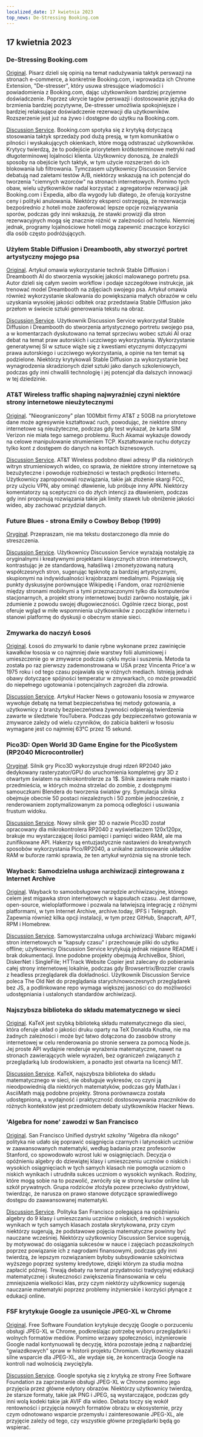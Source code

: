 ```yaml
---
localized_date: 17 kwietnia 2023
top_news: De-Stressing Booking.com
---
```




## 17 kwietnia 2023

### De-Stressing Booking.com

[Original](https://www.alexcharlton.co/projects/booking-com-de-stresser).
Pisarz dzieli się opinią na temat nadużywania taktyk perswazji na stronach e-commerce, a konkretnie Booking.com, i wprowadza ich Chrome Extension, "De-stresser", który usuwa stresujące wiadomości i powiadomienia z Booking.com, dając użytkownikom bardziej przyjemne doświadczenie. Poprzez ukrycie tagów perswazji i dostosowanie języka do brzmienia bardziej pozytywne, De-stresser umożliwia spokojniejsze i bardziej relaksujące doświadczenie rezerwacji dla użytkowników. Rozszerzenie jest już na żywo i dostępne do użytku na Booking.com.

[Discussion Service](http://news.ycombinator.com/item?id=35590734).
Booking.com spotyka się z krytyką dotyczącą stosowania taktyk sprzedaży pod dużą presją, w tym komunikatów o pilności i wyskakujących okienkach, które mogą odstraszać użytkowników. Krytycy twierdzą, że to podejście priorytetem krótkoterminowe metryki nad długoterminowej lojalności klienta. Użytkownicy donoszą, że znaleźli sposoby na obejście tych taktyk, w tym użycie rozszerzeń do ich blokowania lub filtrowania. Tymczasem użytkownicy Discussion Service debatują nad zaletami testów A/B, niektórzy wskazują na ich potencjał do tworzenia "ciemnych wzorców" na stronach internetowych. Pomimo tych obaw, wielu użytkowników nadal korzystać z agregatorów rezerwacji jak Booking.com i Expedia, albo dla wygody lub dlatego, że oferują korzystne ceny i polityki anulowania. Niektórzy eksperci ostrzegają, że rezerwacja bezpośrednio z hoteli może zaoferować lepsze opcje rozwiązywania sporów, podczas gdy inni wskazują, że stawki prowizji dla stron rezerwacyjnych mogą się znacznie różnić w zależności od hotelu. Niemniej jednak, programy lojalnościowe hoteli mogą zapewnić znaczące korzyści dla osób często podróżujących.

### Użyłem Stable Diffusion i Dreambooth, aby stworzyć portret artystyczny mojego psa

[Original](https://www.shruggingface.com/blog/how-i-used-stable-diffusion-and-dreambooth-to-create-a-painted-portrait-of-my-dog).
Artykuł omawia wykorzystanie technik Stable Diffusion i Dreambooth AI do stworzenia wysokiej jakości malowanego portretu psa. Autor dzieli się całym swoim workflow i podaje szczegółowe instrukcje, jak trenować model Dreambooth na zdjęciach swojego psa. Artykuł omawia również wykorzystanie skalowania do powiększania małych obrazów w celu uzyskania wysokiej jakości odbitek oraz przedstawia Stable Diffusion jako przełom w świecie sztuki generowania tekstu na obraz.

[Discussion Service](http://news.ycombinator.com/item?id=35592847).
Użytkownik Discussion Service wykorzystał Stable Diffusion i Dreambooth do stworzenia artystycznego portretu swojego psa, a w komentarzach dyskutowano na temat sprzeciwu wobec sztuki AI oraz debat na temat praw autorskich i uczciwego wykorzystania. Wykorzystanie generatywnej SI w sztuce wiąże się z kwestiami etycznymi dotyczącymi prawa autorskiego i uczciwego wykorzystania, a opinie na ten temat są podzielone. Niektórzy krytykowali Stable Diffusion za wykorzystanie bez wynagrodzenia skradzionych dzieł sztuki jako danych szkoleniowych, podczas gdy inni chwalili technologię i jej potencjał dla dalszych innowacji w tej dziedzinie.

### AT&T Wireless traffic shaping najwyraźniej czyni niektóre strony internetowe nieużytecznymi

[Original](https://adriano.fyi/post/2023/2023-04-16-att-traffic-shaping-makes-websites-unusable/).
"Nieograniczony" plan 100Mbit firmy AT&T z 50GB na priorytetowe dane może agresywnie kształtować ruch, powodując, że niektóre strony internetowe są nieużyteczne, podczas gdy test wykazał, że karta SIM Verizon nie miała tego samego problemu. Ruch Akamai wykazuje dowody na celowe manipulowanie strumieniem TCP. Kształtowanie ruchu dotyczy tylko kont z dostępem do danych na kontach biznesowych.

[Discussion Service](http://news.ycombinator.com/item?id=35592607).
AT&T Wireless podobno dławi adresy IP dla niektórych witryn strumieniowych wideo, co sprawia, że niektóre strony internetowe są bezużyteczne i powoduje rozbieżności w testach prędkości Internetu. Użytkownicy zaproponowali rozwiązania, takie jak złożenie skargi FCC, przy użyciu VPN, aby ominąć dławienie, lub próbuje inny APN. Niektórzy komentatorzy są sceptyczni co do złych intencji za dławieniem, podczas gdy inni proponują rozwiązania takie jak limity stawek lub obniżenie jakości wideo, aby zachować przydział danych.

### Future Blues - strona Emily o Cowboy Bebop (1999)

[Oryginał](https://futureblues.com/).
Przepraszam, nie ma tekstu dostarczonego dla mnie do streszczenia.

[Discussion Service](http://news.ycombinator.com/item?id=35589124).
Użytkownicy Discussion Service wyrażają nostalgię za oryginalnymi i kreatywnymi projektami klasycznych stron internetowych, kontrastując je ze standardową, hałaśliwą i zmonetyzowaną naturą współczesnych stron, sugerując tęsknotę za bardziej artystycznymi, skupionymi na indywidualności krajobrazami medialnymi. Pojawiają się punkty dyskusyjne porównujące Wikipedię i Fandom, oraz rozróżnienie między stronami mobilnymi a tymi przeznaczonymi tylko dla komputerów stacjonarnych, a projekt strony internetowej budzi zarówno nostalgię, jak i zdumienie z powodu swojej długowieczności. Ogólnie rzecz biorąc, post oferuje wgląd w miłe wspomnienia użytkowników z początków internetu i stanowi platformę do dyskusji o obecnym stanie sieci.

### Zmywarka do naczyń Łosoś

[Original](https://en.wikipedia.org/wiki/Dishwasher_salmon).
Łosoś do zmywarki to danie rybne wykonane przez zawinięcie kawałków łososia w co najmniej dwie warstwy folii aluminiowej i umieszczenie go w zmywarce podczas cyklu mycia i suszenia. Metoda ta została po raz pierwszy zademonstrowana w USA przez Vincenta Price'a w 1975 roku i od tego czasu pojawiała się w różnych mediach. Istnieją jednak obawy dotyczące spójności temperatur w zmywarkach, co może prowadzić do niepełnego ugotowania i potencjalnych zagrożeń dla zdrowia.

[Discussion Service](http://news.ycombinator.com/item?id=35586683).
Artykuł Hacker News o gotowaniu łososia w zmywarce wywołuje debatę na temat bezpieczeństwa tej metody gotowania, a użytkownicy z branży bezpieczeństwa żywności odpierają twierdzenia zawarte w śledztwie YouTubera. Podczas gdy bezpieczeństwo gotowania w zmywarce zależy od wielu czynników, do zabicia bakterii w łososiu wymagane jest co najmniej 63°C przez 15 sekund.

### Pico3D: Open World 3D Game Engine for the PicoSystem (RP2040 Microcontroller)

[Oryginał](https://github.com/bernhardstrobl/Pico3D).
Silnik gry Pico3D wykorzystuje drugi rdzeń RP2040 jako dedykowany rasteryzator/GPU do uruchomienia kompletnej gry 3D z otwartym światem na mikrokontrolerze za 1$. Silnik zawiera małe miasto i przedmieścia, w których można strzelać do zombie, z dostępnymi samouczkami Blendera do tworzenia światów gry. Symulacja silnika obejmuje obecnie 50 postaci niezależnych i 50 zombie jednocześnie, z renderowaniem zoptymalizowanym za pomocą odległości i usuwania frustum widoku.

[Discussion Service](http://news.ycombinator.com/item?id=35589172).
Nowy silnik gier 3D o nazwie Pico3D został opracowany dla mikrokontrolera RP2040 z wyświetlaczem 120x120px, brakuje mu wystarczającej ilości pamięci i pamięci wideo RAM, ale ma zunifikowane API. Hakerzy są entuzjastycznie nastawieni do kreatywnych sposobów wykorzystania Pico/RP2040, a unikalne zastosowanie układów RAM w buforze ramki sprawia, że ten artykuł wyróżnia się na stronie tech.

### Wayback: Samodzielna usługa archiwizacji zintegrowana z Internet Archive

[Original](https://github.com/wabarc/wayback).
Wayback to samoobsługowe narzędzie archiwizacyjne, którego celem jest migawka stron internetowych w kapsułach czasu. Jest darmowe, open-source, wieloplatformowe i pozwala na łatwiejszą integrację z różnymi platformami, w tym Internet Archive, archive.today, IPFS i Telegraph. Zapewnia również kilka opcji instalacji, w tym przez GitHub, Snapcraft, APT, RPM i Homebrew.

[Discussion Service](http://news.ycombinator.com/item?id=35586845).
Samowystarczalna usługa archiwizacji Wabarc migawki stron internetowych w "kapsuły czasu" i przechowuje pliki do użytku offline; użytkownicy Discussion Service krytykują jednak niejasne README i brak dokumentacji. Inne podobne projekty obejmują ArchiveBox, Shiori, DiskerNet i SingleFile; HTTrack Website Copier jest zalecany do pobierania całej strony internetowej lokalnie, podczas gdy Browsertrix/Brozzler crawls z headless przeglądarek dla dokładności. Użytkownik Discussion Service poleca The Old Net do przeglądania starych/nowoczesnych przeglądarek bez JS, a podlinkowane repo wymaga większej jasności co do możliwości udostępniania i ustalonych standardów archiwizacji.

### Najszybsza biblioteka do składu matematycznego w sieci

[Original](https://katex.org/).
KaTeX jest szybką biblioteką składu matematycznego dla sieci, która oferuje układ o jakości druku oparty na TeX Donalda Knutha, nie ma żadnych zależności i może być łatwo dołączona do zasobów strony internetowej w celu renderowania po stronie serwera za pomocą Node.js. Jej proste API wydajnie renderuje wyrażenia matematyczne, nawet na stronach zawierających wiele wyrażeń, bez ograniczeń związanych z przeglądarką lub środowiskiem, a ponadto jest otwarta na licencji MIT.

[Discussion Service](http://news.ycombinator.com/item?id=35588985).
KaTeX, najszybsza biblioteka do składu matematycznego w sieci, nie obsługuje wykresów, co czyni ją nieodpowiednią dla niektórych matematyków, podczas gdy MathJax i AsciiMath mają podobne projekty. Strona porównawcza została udostępniona, a wydajność i praktyczność dostosowywania znaczników do różnych kontekstów jest przedmiotem debaty użytkowników Hacker News.

### 'Algebra for none' zawodzi w San Francisco

[Original](https://www.joannejacobs.com/post/algebra-for-none-fails-in-san-francisco).
San Francisco Unified dystrykt szkolny "Algebra dla nikogo" polityka nie udało się poprawić osiągnięcia czarnych i latynoskich uczniów w zaawansowanych matematyki, według badania przez profesorów Stanford, co spowodowało wzrost luki w osiągnięciach. Decyzja o opóźnieniu algebry do dziewiątej klasy i umieszczeniu uczniów o niskich i wysokich osiągnięciach w tych samych klasach nie pomogła uczniom o niskich wynikach i utrudniła sukces uczniom o wysokich wynikach. Rodziny, które mogą sobie na to pozwolić, zwróciły się w stronę kursów online lub szkół prywatnych. Grupa rodziców złożyła pozew przeciwko dystryktowi, twierdząc, że narusza on prawo stanowe dotyczące sprawiedliwego dostępu do zaawansowanej matematyki.

[Discussion Service](http://news.ycombinator.com/item?id=35595026).
Polityka San Francisco polegająca na opóźnianiu algebry do 9 klasy i umieszczaniu uczniów o niskich, średnich i wysokich wynikach w tych samych klasach została skrytykowana, przy czym niektórzy sugerują, że podstawowe pojęcia matematyczne powinny być nauczane wcześniej. Niektórzy użytkownicy Discussion Service sugerują, by motywować do osiągania sukcesów w nauce i zajęciach pozaszkolnych poprzez powiązanie ich z nagrodami finansowymi, podczas gdy inni twierdzą, że lepszym rozwiązaniem byłoby subsydiowanie szkolnictwa wyższego poprzez systemy kredytowe, dzięki którym za studia można zapłacić później. Trwają debaty na temat przydatności tradycyjnej edukacji matematycznej i skuteczności zwiększenia finansowania w celu zmniejszenia wielkości klas, przy czym niektórzy użytkownicy sugerują nauczanie matematyki poprzez problemy inżynierskie i korzyści płynące z edukacji online.

### FSF krytykuje Google za usunięcie JPEG-XL w Chrome

[Original](https://www.phoronix.com/news/FSF-Slams-Google-JPEG-XL).
Free Software Foundation krytykuje decyzję Google o porzuceniu obsługi JPEG-XL w Chrome, podkreślając potrzebę wyboru przeglądarki i wolnych formatów mediów. Pomimo wrzawy społeczności, inżynierowie Google nadal kontynuowali tę decyzję, która pozostaje jedną z najbardziej "gwiazdkowych" spraw w historii projektu Chromium. Użytkownicy okazali silne wsparcie dla JPEG-XL, ale wydaje się, że koncentracja Google na kontroli nad wolnością zwyciężyła.

[Discussion Service](http://news.ycombinator.com/item?id=35589179).
Google spotyka się z krytyką ze strony Free Software Foundation za zaprzestanie obsługi JPEG-XL w Chrome pomimo jego przyjęcia przez główne edytory obrazów. Niektórzy użytkownicy twierdzą, że starsze formaty, takie jak PNG i JPEG, są wystarczające, podczas gdy inni wolą kodeki takie jak AVIF dla wideo. Debata toczy się wokół rentowności i przyjęcia nowych formatów obrazu w ekosystemie, przy czym odnotowano wsparcie przemysłu i zainteresowanie JPEG-XL, ale przyjęcie zależy od tego, czy wszystkie główne przeglądarki będą go wspierać.


